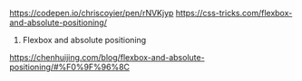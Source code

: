https://codepen.io/chriscoyier/pen/rNVKjyp
https://css-tricks.com/flexbox-and-absolute-positioning/

1. Flexbox and absolute positioning

https://chenhuijing.com/blog/flexbox-and-absolute-positioning/#%F0%9F%96%8C
